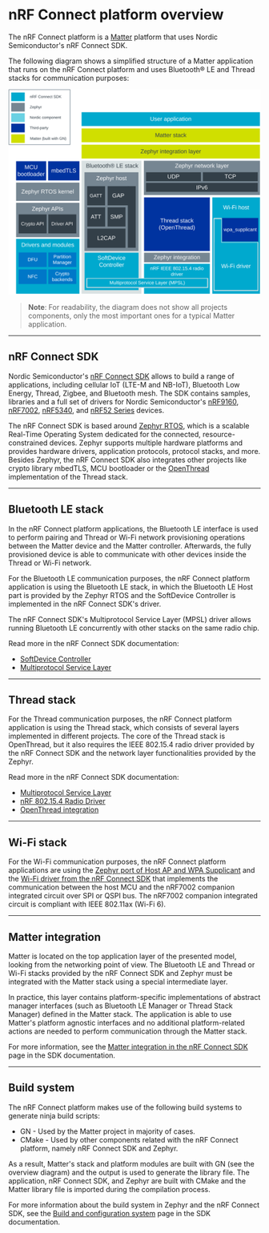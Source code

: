 # nRF Connect platform overview

The nRF Connect platform is a
[Matter](https://github.com/project-chip/connectedhomeip) platform that uses
Nordic Semiconductor's nRF Connect SDK.

The following diagram shows a simplified structure of a Matter application that
runs on the nRF Connect platform and uses Bluetooth® LE and Thread stacks for
communication purposes:

![nrfconnect platform overview](./images/matter_nrfconnect_overview_simplified_ncs.svg)

> **Note**: For readability, the diagram does not show all projects components,
> only the most important ones for a typical Matter application.

<hr>

## nRF Connect SDK

Nordic Semiconductor's
[nRF Connect SDK](https://developer.nordicsemi.com/nRF_Connect_SDK/doc/latest/nrf/index.html)
allows to build a range of applications, including cellular IoT (LTE-M and
NB-IoT), Bluetooth Low Energy, Thread, Zigbee, and Bluetooth mesh. The SDK
contains samples, libraries and a full set of drivers for Nordic Semiconductor's
[nRF9160](https://www.nordicsemi.com/Products/Low-power-cellular-IoT/nRF9160),
[nRF7002](https://www.nordicsemi.com/Products/nRF7002),
[nRF5340](https://www.nordicsemi.com/Software-and-tools/Development-Kits/nRF5340-PDK),
and
[nRF52 Series](https://www.nordicsemi.com/Products/Low-power-short-range-wireless)
devices.

The nRF Connect SDK is based around [Zephyr RTOS](https://zephyrproject.org/),
which is a scalable Real-Time Operating System dedicated for the connected,
resource-constrained devices. Zephyr supports multiple hardware platforms and
provides hardware drivers, application protocols, protocol stacks, and more.
Besides Zephyr, the nRF Connect SDK also integrates other projects like crypto
library mbedTLS, MCU bootloader or the [OpenThread](https://openthread.io/)
implementation of the Thread stack.

<hr>

## Bluetooth LE stack

In the nRF Connect platform applications, the Bluetooth LE interface is used to
perform pairing and Thread or Wi-Fi network provisioning operations between the Matter
device and the Matter controller. Afterwards, the fully provisioned device is
able to communicate with other devices inside the Thread or Wi-Fi network.

For the Bluetooth LE communication purposes, the nRF Connect platform
application is using the Bluetooth LE stack, in which the Bluetooth LE Host part
is provided by the Zephyr RTOS and the SoftDevice Controller is implemented
in the nRF Connect SDK's driver.

The nRF Connect SDK's Multiprotocol Service Layer (MPSL) driver allows running
Bluetooth LE concurrently with other stacks on the same radio chip.

Read more in the nRF Connect SDK documentation:

- [SoftDevice Controller](https://developer.nordicsemi.com/nRF_Connect_SDK/doc/latest/nrfxlib/softdevice_controller/README.html)
- [Multiprotocol Service Layer](https://developer.nordicsemi.com/nRF_Connect_SDK/doc/latest/nrfxlib/mpsl/README.html)

<hr>

## Thread stack

For the Thread communication purposes, the nRF Connect platform application is
using the Thread stack, which consists of several layers implemented in
different projects. The core of the Thread stack is OpenThread, but it also
requires the IEEE 802.15.4 radio driver provided by the nRF Connect SDK and the
network layer functionalities provided by the Zephyr.

Read more in the nRF Connect SDK documentation:

- [Multiprotocol Service Layer](https://developer.nordicsemi.com/nRF_Connect_SDK/doc/latest/nrfxlib/mpsl/README.html)
- [nRF 802.15.4 Radio Driver](https://developer.nordicsemi.com/nRF_Connect_SDK/doc/latest/nrfxlib/nrf_802154/README.html)
- [OpenThread integration](https://developer.nordicsemi.com/nRF_Connect_SDK/doc/latest/nrf/protocols/thread/overview/ot_integration.html)

<hr>

## Wi-Fi stack

For the Wi-Fi communication purposes, the nRF Connect platform applications are using the [Zephyr port of Host AP and WPA Supplicant](https://github.com/nrfconnect/sdk-hostap/) and the [Wi-Fi driver from the nRF Connect SDK](https://github.com/nrfconnect/sdk-nrf/tree/main/drivers/wifi/nrf700x) that implements the communication between the host MCU and the nRF7002 companion integrated circuit over SPI or QSPI bus. The nRF7002 companion integrated circuit is compliant with IEEE 802.11ax (Wi-Fi 6).

<hr>

## Matter integration

Matter is located on the top application layer of the presented model, looking
from the networking point of view. The Bluetooth LE and Thread or Wi-Fi stacks provided
by the nRF Connect SDK and Zephyr must be integrated with the Matter stack using
a special intermediate layer.

In practice, this layer contains platform-specific implementations of abstract
manager interfaces (such as Bluetooth LE Manager or Thread Stack Manager)
defined in the Matter stack. The application is able to use Matter's platform
agnostic interfaces and no additional platform-related actions are needed to
perform communication through the Matter stack.

For more information, see the [Matter integration in the nRF Connect SDK](https://developer.nordicsemi.com/nRF_Connect_SDK/doc/latest/nrf/protocols/matter/overview/integration.html) page in the SDK documentation.

<hr>

## Build system

The nRF Connect platform makes use of the following build systems to generate
ninja build scripts:

-   GN - Used by the Matter project in majority of cases.
-   CMake - Used by other components related with the nRF Connect platform,
    namely nRF Connect SDK and Zephyr.

As a result, Matter's stack and platform modules are built with GN (see the
overview diagram) and the output is used to generate the library file. The
application, nRF Connect SDK, and Zephyr are built with CMake and the Matter
library file is imported during the compilation process.

For more information about the build system in Zephyr and the nRF Connect SDK, see the [Build and configuration system](https://developer.nordicsemi.com/nRF_Connect_SDK/doc/latest/nrf/app_dev/build_and_config_system/index.html) page in the SDK documentation.
